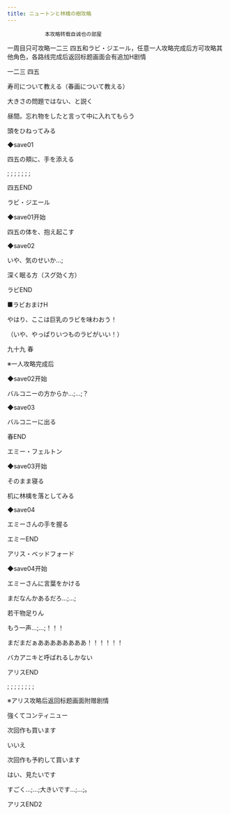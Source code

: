 ```yaml
---
title: ニュートンと林檎の樹攻略
---
```


                本攻略转载自诚也の部屋



一周目只可攻略一二三 四五和ラビ・ジエール，任意一人攻略完成后方可攻略其他角色，各路线完成后返回标题画面会有追加H剧情



一二三 四五



寿司について教える（春画について教える）

大きさの問題ではない、と説く

昼間。忘れ物をしたと言って中に入れてもらう

頭をひねってみる

◆save01

四五の頬に、手を添える

 ;  ;  ;  ;  ;  ;  ;

四五END



ラビ・ジエール



◆save01开始

四五の体を、抱え起こす

◆save02

いや、気のせいか…;

深く眠る方（スグ効く方）



ラビEND





■ラビおまけH

やはり、ここは巨乳のラビを味わおう！

（いや、やっぱりいつものラビがいい！）





九十九 春



※一人攻略完成后

◆save02开始

バルコニーの方からか…;…;？

◆save03

バルコニーに出る



春END



エミー・フェルトン



◆save03开始

そのまま寝る

机に林檎を落としてみる

◆save04

エミーさんの手を握る



エミーEND



アリス・ベッドフォード



◆save04开始

エミーさんに言葉をかける

まだなんかあるだろ…;…;

若干物足りん

もう一声…;…;！！！

まだまだぁああああああああ！！！！！！

バカアニキと呼ばれるしかない

アリスEND

 ;  ;  ;  ;  ;  ;  ; ;

※アリス攻略后返回标题画面附赠剧情



強くてコンティニュー

次回作も買います

いいえ

次回作も予約して買います

はい、見たいです

すごく…;…;大きいです…;…;。

アリスEND2


              
